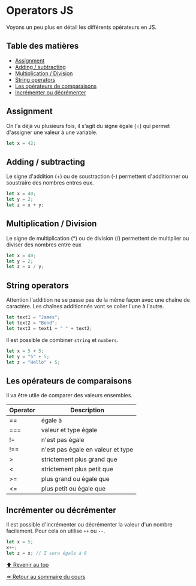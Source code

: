 <!-- omit in toc -->
# Operators JS

Voyons un peu plus en détail les différents opérateurs en JS.

<!-- omit in toc -->
## Table des matières

- [Assignment](#assignment)
- [Adding / subtracting](#adding--subtracting)
- [Multiplication / Division](#multiplication--division)
- [String operators](#string-operators)
- [Les opérateurs de comparaisons](#les-opérateurs-de-comparaisons)
- [Incrémenter ou décrémenter](#incrémenter-ou-décrémenter)


## Assignment

On l'a déjà vu plusieurs fois, il s'agit du signe égale (=) qui permet d'assigner une valeur à une variable.

```js
let x = 42;
```

## Adding / subtracting

Le signe d'addition (+) ou de soustraction (-) permettent d'additionner ou soustraire des nombres entres eux.

```js
let x = 40;
let y = 2;
let z = x + y;
```

## Multiplication / Division

Le signe de multiplication (*) ou de division (/) permettent de multiplier ou diviser des nombres entre eux

```js
let x = 40;
let y = 2;
let z = x / y;
```

## String operators

Attention l'addition ne se passe pas de la même façon avec une chaîne de caractère. Les chaînes additionnés vont se coller l'une à l'autre.

```js
let text1 = "James";
let text2 = "Bond";
let text3 = text1 + " " + text2;
```

Il est possible de combiner `string` et `numbers`.

```js
let x = 5 + 5;
let y = "5" + 5;
let z = "Hello" + 5;
```

## Les opérateurs de comparaisons

Il va être utile de comparer des valeurs ensembles.

Operator | Description
--- | ---
== | égale à 
=== | valeur et type égale
!= | n'est pas égale
!== | n'est pas égale en valeur et type
\> | strictement plus grand que
< | strictement plus petit que
\>= | plus grand ou égale que
<= | plus petit ou égale  que

## Incrémenter ou décrémenter

Il est possible d'incrémenter ou décrémenter la valeur d'un nombre facilement. Pour cela on utilise `++` ou `--`.

```js
let x = 5;
x++;
let z = x; // Z sera égale à 6
```

[:arrow_up: Revenir au top](#table-des-matières)

[:rewind: Retour au sommaire du cours](./README.md#table-des-matières)
